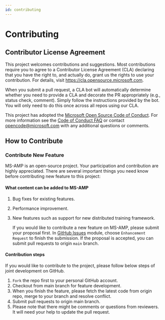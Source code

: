 ```yaml
---
id: contributing
---
```


# Contributing

## Contributor License Agreement

This project welcomes contributions and suggestions.  Most contributions require you to agree to a
Contributor License Agreement (CLA) declaring that you have the right to, and actually do, grant us
the rights to use your contribution. For details, visit https://cla.opensource.microsoft.com.

When you submit a pull request, a CLA bot will automatically determine whether you need to provide
a CLA and decorate the PR appropriately (e.g., status check, comment). Simply follow the instructions
provided by the bot. You will only need to do this once across all repos using our CLA.

This project has adopted the [Microsoft Open Source Code of Conduct](https://opensource.microsoft.com/codeofconduct/).
For more information see the [Code of Conduct FAQ](https://opensource.microsoft.com/codeofconduct/faq/) or
contact [opencode@microsoft.com](mailto:opencode@microsoft.com) with any additional questions or comments.

## How to Contribute

### Contribute New Feature

MS-AMP is an open-source project. Your participation and contribution are highly appreciated. There are several important things you need know before contributing new feature to this project:

#### What content can be added to MS-AMP

1. Bug fixes for existing features.
1. Performance improvement.
1. New features such as support for new distributed training framework.

   If you would like to contribute a new feature on MS-AMP, please submit your proposal first. In [GitHub Issues](https://github.com/azure/MS-AMP/issues) module, choose `Enhancement Request` to finish the submission. If the proposal is accepted, you can submit pull requests to origin `main` branch.

#### Contribution steps

If you would like to contribute to the project, please follow below steps of joint development on GitHub.

1. `Fork` the repo first to your personal GitHub account.
1. Checkout from main branch for feature development.
1. When you finish the feature, please fetch the latest code from origin repo, merge to your branch and resolve conflict.
1. Submit pull requests to origin main branch.
1. Please note that there might be comments or questions from reviewers. It will need your help to update the pull request.

